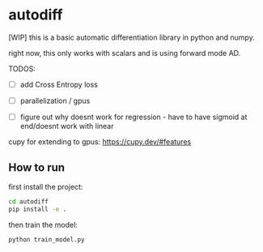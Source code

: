 # autodiff 

[WIP]
this is a basic automatic differentiation library in python and numpy.

right now, this only works with scalars and is using forward mode AD.

TODOS:

- [ ] add Cross Entropy loss
- [ ] parallelization / gpus
- [ ] figure out why doesnt work for regression - have to have sigmoid at end/doesnt work with linear



cupy for extending to gpus:
https://cupy.dev/#features



## How to run

first install the project:
```bash
cd autodiff
pip install -e .
```

then train the model:
```bash
python train_model.py
```